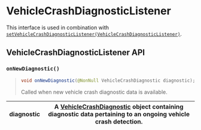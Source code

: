 # VehicleCrashDiagnosticListener

This interface is used in combination with  [`setVehicleCrashDiagnosticListener(VehicleCrashDiagnosticListener)`](../crashdetectionapi.md#setvehiclecrashdiagnosticlistener).

## VehicleCrashDiagnosticListener API

### `onNewDiagnostic()`

> ```java
> void onNewDiagnostic(@NonNull VehicleCrashDiagnostic diagnostic);
> ```
>
> Called when new vehicle crash diagnostic data is available.

| diagnostic | A [VehicleCrashDiagnostic](vehiclecrashdiagnostic.md) object containing diagnostic data pertaining to an ongoing vehicle crash detection. |
| ---------- | ----------------------------------------------------------------------------------------------------------------------------------------- |

